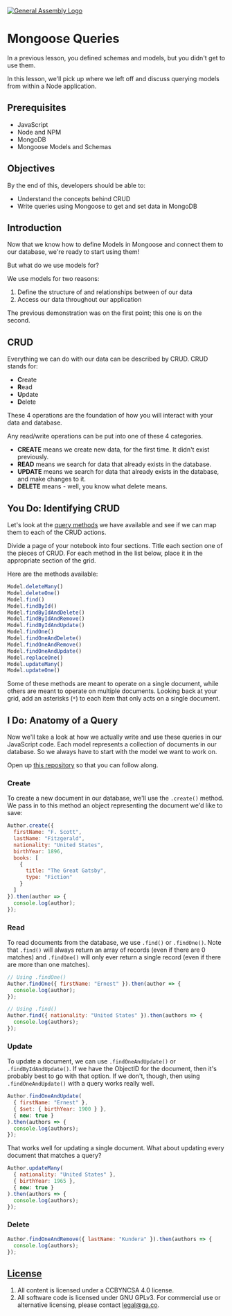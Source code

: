 [![General Assembly Logo](https://camo.githubusercontent.com/1a91b05b8f4d44b5bbfb83abac2b0996d8e26c92/687474703a2f2f692e696d6775722e636f6d2f6b6538555354712e706e67)](https://generalassemb.ly/education/web-development-immersive)

# Mongoose Queries

In a previous lesson, you defined schemas and models, but you didn't get to use
them.

In this lesson, we'll pick up where we left off and discuss querying models from
within a Node application.

## Prerequisites

- JavaScript
- Node and NPM
- MongoDB
- Mongoose Models and Schemas

## Objectives

By the end of this, developers should be able to:

- Understand the concepts behind CRUD
- Write queries using Mongoose to get and set data in MongoDB

## Introduction

Now that we know how to define Models in Mongoose and connect them to our
database, we're ready to start using them!

But what do we use models for?

We use models for two reasons:

1. Define the structure of and relationships between of our data
1. Access our data throughout our application

The previous demonstration was on the first point; this one is on the second.

## CRUD

Everything we can do with our data can be described by CRUD. CRUD stands for:

- **C**reate
- **R**ead
- **U**pdate
- **D**elete

These 4 operations are the foundation of how you will interact with your data
and database.

Any read/write operations can be put into one of these 4 categories.

- **CREATE** means we create new data, for the first time. It didn't exist
  previously.
- **READ** means we search for data that already exists in the database.
- **UPDATE** means we search for data that already exists in the database, and
  make changes to it.
- **DELETE** means - well, you know what delete means.

## You Do: Identifying CRUD

Let's look at the [query methods](https://mongoosejs.com/docs/queries.html) we
have available and see if we can map them to each of the CRUD actions.

Divide a page of your notebook into four sections. Title each section one of the
pieces of CRUD. For each method in the list below, place it in the appropriate
section of the grid.

Here are the methods available:

```js
Model.deleteMany()
Model.deleteOne()
Model.find()
Model.findById()
Model.findByIdAndDelete()
Model.findByIdAndRemove()
Model.findByIdAndUpdate()
Model.findOne()
Model.findOneAndDelete()
Model.findOneAndRemove()
Model.findOneAndUpdate()
Model.replaceOne()
Model.updateMany()
Model.updateOne()
```

Some of these methods are meant to operate on a single document, while others
are meant to operate on multiple documents. Looking back at your grid, add an
asterisks (`*`) to each item that only acts on a single document.

## I Do: Anatomy of a Query

Now we'll take a look at how we actually write and use these queries in our
JavaScript code. Each model represents a collection of documents in our
database. So we always have to start with the model we want to work on.

Open up [this repository](https://git.generalassemb.ly/dc-wdi-node-express/mongoose-authors) so that you can follow along.

### Create

To create a new document in our database, we'll use the `.create()` method. We
pass in to this method an object representing the document we'd like to save:

```js
Author.create({
  firstName: "F. Scott",
  lastName: "Fitzgerald",
  nationality: "United States",
  birthYear: 1896,
  books: [
    {
      title: "The Great Gatsby",
      type: "Fiction"
    }
  ]
}).then(author => {
  console.log(author);
});
```

### Read

To read documents from the database, we use `.find()` or `.findOne()`. Note that
`.find()` will always return an array of records (even if there are 0 matches)
and `.findOne()` will only ever return a single record (even if there are more
than one matches).

```js
// Using .findOne()
Author.findOne({ firstName: "Ernest" }).then(author => {
  console.log(author);
});

// Using .find()
Author.find({ nationality: "United States" }).then(authors => {
  console.log(authors);
});
```

### Update

To update a document, we can use `.findOneAndUpdate()` or
`.findByIdAndUpdate()`. If we have the ObjectID for the document, then it's
probably best to go with that option. If we don't, though, then using
`.findOneAndUpdate()` with a query works really well.

```js
Author.findOneAndUpdate(
  { firstName: "Ernest" },
  { $set: { birthYear: 1900 } },
  { new: true }
).then(authors => {
  console.log(authors);
});
```

That works well for updating a single document. What about updating every
document that matches a query?

```js
Author.updateMany(
  { nationality: "United States" },
  { birthYear: 1965 },
  { new: true }
).then(authors => {
  console.log(authors);
});
```

### Delete

```js
Author.findOneAndRemove({ lastName: "Kundera" }).then(authors => {
  console.log(authors);
});
```

## [License](LICENSE)

1. All content is licensed under a CC­BY­NC­SA 4.0 license.
1. All software code is licensed under GNU GPLv3. For commercial use or
   alternative licensing, please contact legal@ga.co.
